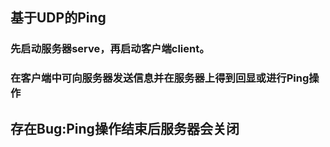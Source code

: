 ## 基于UDP的Ping
### 先启动服务器serve，再启动客户端client。
### 在客户端中可向服务器发送信息并在服务器上得到回显或进行Ping操作
## 存在Bug:Ping操作结束后服务器会关闭
